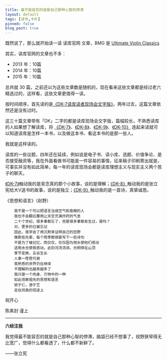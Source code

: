 ```yaml
---
title: 最不能容忍的就是自己那种心智的停滞
layout: default
tags: [读书,卡片]
pinned: false
blog_post: true
---
```





既然说了，那么就开始读一读 读库官网 文章，BMG 是 [Ultimate Violin Classics](http://www.xiami.com/album/453797?spm=a1z1s.3521873.23310065.7.PPuBHJ)

其实，读库官网的文章也不多：

- 2013 年：10篇
- 2014 年：10篇
- 2015 年：10篇

总共就 30 篇，之前还以为这些文章数是随机的，现在看来这些文章都是经过老六精选过的，这样看，这些文章更值得一读。

按时间顺序，首先读的是[《DK-7读库读者现场会文字版》](http://www.duku.cn/article-dukuhuodong-172.html)，两年过去，这篇文章依然还是没有过时。

这三十篇文章带有「DK」二字的都是读库现场会文字版，篇幅较长，不熟悉读库的人如果想了解读库，将 [《DK-7》](http://www.duku.cn/article-dukuhuodong-172.html)、[《DK-8》](http://www.duku.cn/article-dukuhuodong-164.html)、[《DK-9》](http://www.duku.cn/article-dukuhuodong-161.html)、[《DK-10》](http://www.duku.cn/article-bianjishouji2015-249.html) 连起来读就可以知道读库是怎样一本书，以及做这本书、看这本书的是那一些人。

我就是这样读的。

读库的一些议题，四年还在延续，例如说是电子书、读小库、选题、价值争论、是否接受融资等，我在外面看做书可能是一件容易的事情，征来稿子印刷寄出就是，可事实并没有如此简单，每一年的读库现场会都是读库理想主义与现实主义两个孩子的聊天。

[《DK-7》](http://www.duku.cn/article-dukuhuodong-172.html)触动我的是吴念真的那个小故事，谈的是理解；[《DK-8》](http://www.duku.cn/article-dukuhuodong-164.html)触动我的是张立宪给大V送书的故事，说的是独立；[《DK-9》](http://www.duku.cn/article-dukuhuodong-161.html)触动我的是一首诗，真挚诚恳。

《思想和语言》（赵野）

		我不是一个可以把语言当成空气和食粮的人
		我也不会翻云覆雨让天空充满炸药的气息
		二十个世纪，很多事都忘了，但是很多事都发生过，是吗？
		对，更多的已被忘记
		因此，我学会了用沉默来证明自己的狂野
		像那些先辈，每个雨季都倚窗写下一些诗句
		不是为了被记忆，而仅仅，仅仅因为雨水使他们感动
		这雨水也使我感动，此刻河流流淌，光明停在山顶
		季节变换，五谷生长
		人事一茬茬代谢
		我熟悉的世界仍在继续
		不理解的也越来越多了
		我只是一个肉身，万物中的一种
		如此信赖祖先的思想和语言
		依于仁，游于艺
		走在同类的坦途上


祝开心

陈素封 谨上

----

**六经注我**

我觉得最不能容忍的就是自己那种心智的停滞，脑袋已经不想事了，视野狭窄得无比宽广，觉得什么都看透了，什么都不新鲜了。

——张立宪


